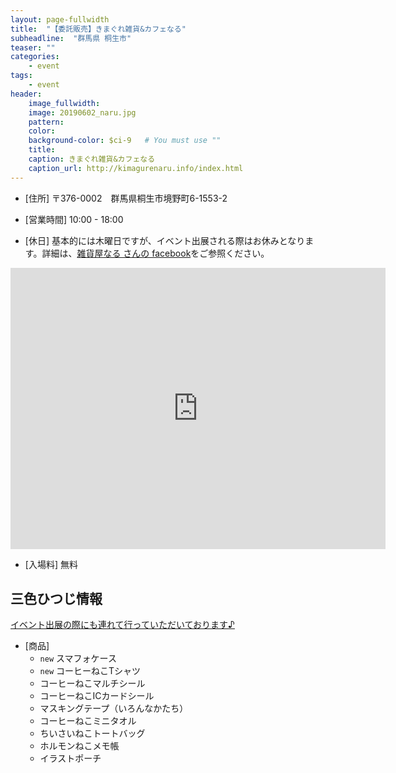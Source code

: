 ```yaml
---
layout: page-fullwidth
title:  "【委託販売】きまぐれ雑貨&カフェなる"
subheadline:  "群馬県 桐生市"
teaser: ""
categories:
    - event
tags:
    - event
header:
    image_fullwidth:
    image: 20190602_naru.jpg
    pattern:
    color:
    background-color: $ci-9   # You must use ""
    title:
    caption: きまぐれ雑貨&カフェなる
    caption_url: http://kimagurenaru.info/index.html
---
```


* [住所] 〒376-0002　群馬県桐生市境野町6-1553-2

* [営業時間] 10:00 - 18:00

* [休日] 基本的には木曜日ですが、イベント出展される際はお休みとなります。詳細は、<a href="https://www.facebook.com/kimagurezakka.naru/">雑貨屋なる さんの facebook</a>をご参照ください。

<iframe src="https://www.google.com/maps/embed?pb=!1m14!1m8!1m3!1d1605.9636486330287!2d139.352433!3d36.386754!3m2!1i1024!2i768!4f13.1!3m3!1m2!1s0x0%3A0x58042860ccf51b66!2z44GN44G-44GQ44KM6ZuR6LKoJuOCs-ODvOODkuODvOOBquOCiw!5e0!3m2!1sja!2sus!4v1564198162848!5m2!1sja!2sus" width="600" height="450" frameborder="0" style="border:0" allowfullscreen></iframe>

* [入場料] 無料

## 三色ひつじ情報

<a href="https://www.facebook.com/kimagurezakka.naru/photos/a.1883415288622180/2098598920437148/?type=3&theater">イベント出展の際にも連れて行っていただいております♪</a>

* [商品]
    * ``new`` スマフォケース
    * ``new`` コーヒーねこTシャツ
    * コーヒーねこマルチシール
    * コーヒーねこICカードシール
    * マスキングテープ（いろんなかたち）
    * コーヒーねこミニタオル
    * ちいさいねこトートバッグ
    * ホルモンねこメモ帳
    * イラストポーチ